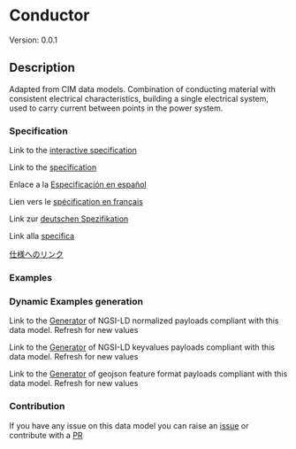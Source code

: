 # Conductor
Version: 0.0.1

## Description 

Adapted from CIM data models. Combination of conducting material with consistent electrical characteristics, building a single electrical system, used to carry current between points in the power system.
### Specification

Link to the [interactive specification](https://swagger.lab.fiware.org/?url=https://smart-data-models.github.io/dataModel.EnergyCIM/Conductor/swagger.yaml)

Link to the [specification](https://github.com/smart-data-models/dataModel.EnergyCIM/blob/master/Conductor/doc/spec.md)

Enlace a la [Especificación en español](https://github.com/smart-data-models/dataModel.EnergyCIM/blob/master/Conductor/doc/spec_ES.md)

Lien vers le [spécification en français](https://github.com/smart-data-models/dataModel.EnergyCIM/blob/master/Conductor/doc/spec_FR.md)

Link zur [deutschen Spezifikation](https://github.com/smart-data-models/dataModel.EnergyCIM/blob/master/Conductor/doc/spec_DE.md)

Link alla [specifica](https://github.com/smart-data-models/dataModel.EnergyCIM/blob/master/Conductor/doc/spec_IT.md)

[仕様へのリンク](https://github.com/smart-data-models/dataModel.EnergyCIM/blob/master/Conductor/doc/spec_JA.md)
### Examples
### Dynamic Examples generation

Link to the [Generator](https://smartdatamodels.org/extra/ngsi-ld_generator.php?schemaUrl=https://raw.githubusercontent.com/smart-data-models/dataModel.EnergyCIM/master/Conductor/schema.json&email=info@smartdatamodels.org) of NGSI-LD normalized payloads compliant with this data model. Refresh for new values

Link to the [Generator](https://smartdatamodels.org/extra/ngsi-ld_generator_keyvalues.php?schemaUrl=https://raw.githubusercontent.com/smart-data-models/dataModel.EnergyCIM/master/Conductor/schema.json&email=info@smartdatamodels.org) of NGSI-LD keyvalues payloads compliant with this data model. Refresh for new values

Link to the [Generator](https://smartdatamodels.org/extra/geojson_features_generator.php?schemaUrl=https://raw.githubusercontent.com/smart-data-models/dataModel.EnergyCIM/master/Conductor/schema.json&email=info@smartdatamodels.org) of geojson feature format payloads compliant with this data model. Refresh for new values
### Contribution

 If you have any issue on this data model you can raise an [issue](https://github.com/smart-data-models/dataModel.EnergyCIM/issues)  or contribute with a [PR](https://github.com/smart-data-models/dataModel.EnergyCIM/pulls)